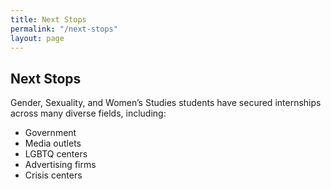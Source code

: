 ```yaml
---
title: Next Stops
permalink: "/next-stops"
layout: page
---
```


## Next Stops

Gender, Sexuality, and Women’s Studies students have secured internships across many diverse fields, including:

- Government
- Media outlets
- LGBTQ centers
- Advertising firms
- Crisis centers
